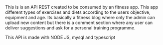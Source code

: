 This is is an API REST created to be consumed by an fitness app. This app  different types of exercises and diets according to the users objective, equipment and age. 
Its basically a fitness blog where only  the admin can upload new content but there is a comment section where any user can deliver suggestions and ask for a personal training programme.

This API is made with NODE JS, mysql and typescript
